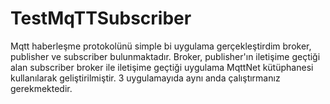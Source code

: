 # TestMqTTSubscriber

Mqtt haberleşme protokolünü simple bi uygulama gerçekleştirdim broker, publisher ve subscriber bulunmaktadır. 
Broker, publisher'ın iletişime geçtiği alan subscriber broker ile iletişime geçtiği uygulama
MqttNet kütüphanesi kullanılarak geliştirilmiştir. 3 uygulamayıda aynı anda çalıştırmanız gerekmektedir.

